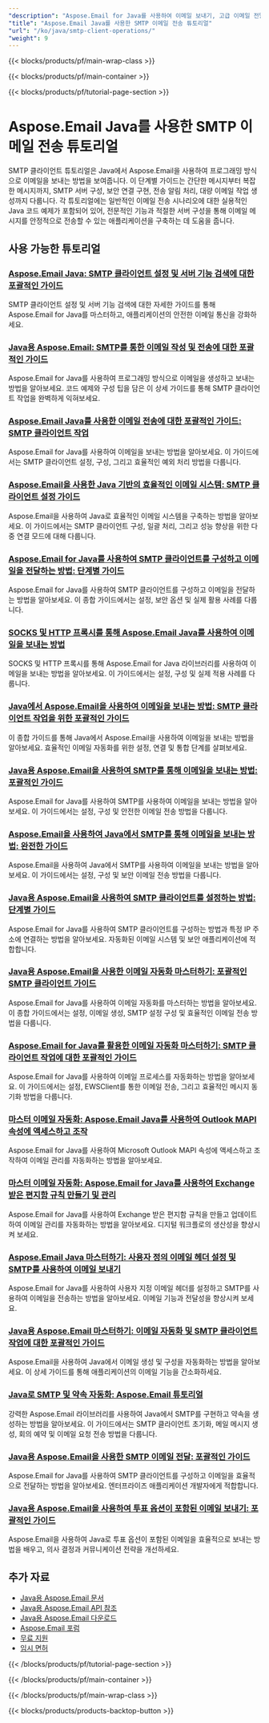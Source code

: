 ```yaml
---
"description": "Aspose.Email for Java를 사용하여 이메일 보내기, 고급 이메일 전달 구현, SMTP 구성에 대한 전체 튜토리얼입니다."
"title": "Aspose.Email Java를 사용한 SMTP 이메일 전송 튜토리얼"
"url": "/ko/java/smtp-client-operations/"
"weight": 9
---
```


{{< blocks/products/pf/main-wrap-class >}}

{{< blocks/products/pf/main-container >}}

{{< blocks/products/pf/tutorial-page-section >}}
# Aspose.Email Java를 사용한 SMTP 이메일 전송 튜토리얼

SMTP 클라이언트 튜토리얼은 Java에서 Aspose.Email을 사용하여 프로그래밍 방식으로 이메일을 보내는 방법을 보여줍니다. 이 단계별 가이드는 간단한 메시지부터 복잡한 메시지까지, SMTP 서버 구성, 보안 연결 구현, 전송 알림 처리, 대량 이메일 작업 생성까지 다룹니다. 각 튜토리얼에는 일반적인 이메일 전송 시나리오에 대한 실용적인 Java 코드 예제가 포함되어 있어, 전문적인 기능과 적절한 서버 구성을 통해 이메일 메시지를 안정적으로 전송할 수 있는 애플리케이션을 구축하는 데 도움을 줍니다.

## 사용 가능한 튜토리얼

### [Aspose.Email Java: SMTP 클라이언트 설정 및 서버 기능 검색에 대한 포괄적인 가이드](./aspose-email-java-smtp-setup-server-capabilities/)
SMTP 클라이언트 설정 및 서버 기능 검색에 대한 자세한 가이드를 통해 Aspose.Email for Java를 마스터하고, 애플리케이션의 안전한 이메일 통신을 강화하세요.

### [Java용 Aspose.Email: SMTP를 통한 이메일 작성 및 전송에 대한 포괄적인 가이드](./aspose-email-java-create-send-emails/)
Aspose.Email for Java를 사용하여 프로그래밍 방식으로 이메일을 생성하고 보내는 방법을 알아보세요. 코드 예제와 구성 팁을 담은 이 상세 가이드를 통해 SMTP 클라이언트 작업을 완벽하게 익혀보세요.

### [Aspose.Email Java를 사용한 이메일 전송에 대한 포괄적인 가이드: SMTP 클라이언트 작업](./send-emails-aspose-email-java-guide/)
Aspose.Email for Java를 사용하여 이메일을 보내는 방법을 알아보세요. 이 가이드에서는 SMTP 클라이언트 설정, 구성, 그리고 효율적인 예외 처리 방법을 다룹니다.

### [Aspose.Email을 사용한 Java 기반의 효율적인 이메일 시스템: SMTP 클라이언트 설정 가이드](./efficient-email-system-java-aspose-email-smtp-setup/)
Aspose.Email을 사용하여 Java로 효율적인 이메일 시스템을 구축하는 방법을 알아보세요. 이 가이드에서는 SMTP 클라이언트 구성, 일괄 처리, 그리고 성능 향상을 위한 다중 연결 모드에 대해 다룹니다.

### [Aspose.Email for Java를 사용하여 SMTP 클라이언트를 구성하고 이메일을 전달하는 방법: 단계별 가이드](./smtp-client-email-forwarding-aspose-java/)
Aspose.Email for Java를 사용하여 SMTP 클라이언트를 구성하고 이메일을 전달하는 방법을 알아보세요. 이 종합 가이드에서는 설정, 보안 옵션 및 실제 활용 사례를 다룹니다.

### [SOCKS 및 HTTP 프록시를 통해 Aspose.Email Java를 사용하여 이메일을 보내는 방법](./aspose-email-java-send-via-socks-http-proxies/)
SOCKS 및 HTTP 프록시를 통해 Aspose.Email for Java 라이브러리를 사용하여 이메일을 보내는 방법을 알아보세요. 이 가이드에서는 설정, 구성 및 실제 적용 사례를 다룹니다.

### [Java에서 Aspose.Email을 사용하여 이메일을 보내는 방법: SMTP 클라이언트 작업을 위한 포괄적인 가이드](./send-emails-aspose-email-java-tutorial/)
이 종합 가이드를 통해 Java에서 Aspose.Email을 사용하여 이메일을 보내는 방법을 알아보세요. 효율적인 이메일 자동화를 위한 설정, 연결 및 통합 단계를 살펴보세요.

### [Java용 Aspose.Email을 사용하여 SMTP를 통해 이메일을 보내는 방법: 포괄적인 가이드](./send-emails-smtp-aspose-email-java-guide/)
Aspose.Email for Java를 사용하여 SMTP를 사용하여 이메일을 보내는 방법을 알아보세요. 이 가이드에서는 설정, 구성 및 안전한 이메일 전송 방법을 다룹니다.

### [Aspose.Email을 사용하여 Java에서 SMTP를 통해 이메일을 보내는 방법: 완전한 가이드](./send-emails-smtp-java-aspose-email-guide/)
Aspose.Email을 사용하여 Java에서 SMTP를 사용하여 이메일을 보내는 방법을 알아보세요. 이 가이드에서는 설정, 구성 및 보안 이메일 전송 방법을 다룹니다.

### [Java용 Aspose.Email을 사용하여 SMTP 클라이언트를 설정하는 방법: 단계별 가이드](./aspose-email-java-smtp-client-setup/)
Aspose.Email for Java를 사용하여 SMTP 클라이언트를 구성하는 방법과 특정 IP 주소에 연결하는 방법을 알아보세요. 자동화된 이메일 시스템 및 보안 애플리케이션에 적합합니다.

### [Java용 Aspose.Email을 사용한 이메일 자동화 마스터하기: 포괄적인 SMTP 클라이언트 가이드](./aspose-email-java-tutorial/)
Aspose.Email for Java를 사용하여 이메일 자동화를 마스터하는 방법을 알아보세요. 이 종합 가이드에서는 설정, 이메일 생성, SMTP 설정 구성 및 효율적인 이메일 전송 방법을 다룹니다.

### [Aspose.Email for Java를 활용한 이메일 자동화 마스터하기: SMTP 클라이언트 작업에 대한 포괄적인 가이드](./aspose-email-java-automation-tutorial/)
Aspose.Email for Java를 사용하여 이메일 프로세스를 자동화하는 방법을 알아보세요. 이 가이드에서는 설정, EWSClient를 통한 이메일 전송, 그리고 효율적인 메시지 동기화 방법을 다룹니다.

### [마스터 이메일 자동화: Aspose.Email Java를 사용하여 Outlook MAPI 속성에 액세스하고 조작](./aspose-email-java-access-mapi-properties/)
Aspose.Email for Java를 사용하여 Microsoft Outlook MAPI 속성에 액세스하고 조작하여 이메일 관리를 자동화하는 방법을 알아보세요.

### [마스터 이메일 자동화: Aspose.Email for Java를 사용하여 Exchange 받은 편지함 규칙 만들기 및 관리](./master-email-automation-aspose-email-java/)
Aspose.Email for Java를 사용하여 Exchange 받은 편지함 규칙을 만들고 업데이트하여 이메일 관리를 자동화하는 방법을 알아보세요. 디지털 워크플로의 생산성을 향상시켜 보세요.

### [Aspose.Email Java 마스터하기: 사용자 정의 이메일 헤더 설정 및 SMTP를 사용하여 이메일 보내기](./aspose-email-java-custom-headers-smtp/)
Aspose.Email for Java를 사용하여 사용자 지정 이메일 헤더를 설정하고 SMTP를 사용하여 이메일을 전송하는 방법을 알아보세요. 이메일 기능과 전달성을 향상시켜 보세요.

### [Java용 Aspose.Email 마스터하기: 이메일 자동화 및 SMTP 클라이언트 작업에 대한 포괄적인 가이드](./aspose-email-java-automation-guide/)
Aspose.Email을 사용하여 Java에서 이메일 생성 및 구성을 자동화하는 방법을 알아보세요. 이 상세 가이드를 통해 애플리케이션의 이메일 기능을 간소화하세요.

### [Java로 SMTP 및 약속 자동화: Aspose.Email 튜토리얼](./smtp-appointment-automation-aspose-email-java/)
강력한 Aspose.Email 라이브러리를 사용하여 Java에서 SMTP를 구현하고 약속을 생성하는 방법을 알아보세요. 이 가이드에서는 SMTP 클라이언트 초기화, 메일 메시지 생성, 회의 예약 및 이메일 요청 전송 방법을 다룹니다.

### [Java용 Aspose.Email을 사용한 SMTP 이메일 전달: 포괄적인 가이드](./smtp-email-forwarding-aspose-email-java/)
Aspose.Email for Java를 사용하여 SMTP 클라이언트를 구성하고 이메일을 효율적으로 전달하는 방법을 알아보세요. 엔터프라이즈 애플리케이션 개발자에게 적합합니다.

### [Java용 Aspose.Email을 사용하여 투표 옵션이 포함된 이메일 보내기: 포괄적인 가이드](./send-emails-voting-options-aspose-email-java/)
Aspose.Email을 사용하여 Java로 투표 옵션이 포함된 이메일을 효율적으로 보내는 방법을 배우고, 의사 결정과 커뮤니케이션 전략을 개선하세요.

## 추가 자료

- [Java용 Aspose.Email 문서](https://docs.aspose.com/email/java/)
- [Java용 Aspose.Email API 참조](https://reference.aspose.com/email/java/)
- [Java용 Aspose.Email 다운로드](https://releases.aspose.com/email/java/)
- [Aspose.Email 포럼](https://forum.aspose.com/c/email)
- [무료 지원](https://forum.aspose.com/)
- [임시 면허](https://purchase.aspose.com/temporary-license/)

{{< /blocks/products/pf/tutorial-page-section >}}

{{< /blocks/products/pf/main-container >}}

{{< /blocks/products/pf/main-wrap-class >}}

{{< blocks/products/products-backtop-button >}}
